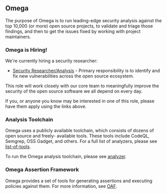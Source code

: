 ## Omega

The purpose of Omega is to run leading-edge security analysis against the top 10,000 (or more)
open source projects, to validate and triage those findings, and then to get the issues fixed
by working with project maintainers.

### Omega is Hiring!

We're currently hiring a security researcher:

* [Security Researcher/Analysis](https://linuxfoundation.org/JobPosting/?743999811940036) -
  Primary responsibility is to identify and fix new vulnerabilities across the open source ecosystem.

This role will work closely with our core team to meaningfully improve the security of the open
source software we all depend on every day.

If you, or anyone you know may be interested in one of this role, please have them apply using
the links above.

### Analysis Toolchain

Omega uses a publicly available toolchain, which consists of dozens of open source and freely-
available tools. These tools include CodeQL, Semgrep, OSS Gadget, and others. For a full list
of analyzers, please see [list-of-tools](analyzer/list-of-tools.md).

To run the Omega analysis toolchain, please see [analyzer](analyzer/README.md).

### Omega Assertion Framework

Omega provides a set of tools for generating assertions and executing policies against them.
For more information, see [OAF](oaf/README.md).
